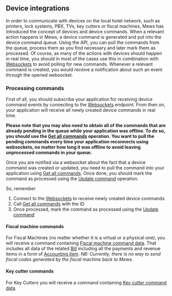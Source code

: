 ## Device integrations

In order to communicate with devices on the local hotel network, such as printers, lock systems, PBX, TVs, key cutters or fiscal machines, Mews has introduced the concept of devices and device commands. When a relevant action happens in Mews, a device command is generated and put into the device command queue. Using the API, you can pull the commands from the queue, process them as you find necessary and later mark them as processed. Of course, as many of the actions with devices should happen in real time, you should in most of the cases use this in combination with [Websockets](../websockets.md) to avoid polling for new commands. Whenever a relevant command is created, you would receive a notification about such an event through the opened websocket.

### Processing commands

First of all, you should subscribe your application for receiving device command events by connecting to the [Websockets](../websockets.md) endpoint. From then on, your application will receive all newly created device commands in real time. 

**Please note that you may also need to obtain all of the commands that are already pending in the queue while your application was offline. To do so, you should use the [Get all commands](../operations/integrations.md#get-all-commands) operation. You want to pull the pending commands every time your application reconnects using websockets, no matter how long it was offline to avoid leaving unprocessed commands in your queue.**

Once you are notified via a websocket about the fact that a device command was created or updated, you need to pull the command into your application using [Get all commands](../operations/integrations.md#get-all-commands). Once done, you should mark the command as processed using the [Update command](../operations/integrations.md#update-command) operation.

So, remember
1. Connect to the [Websockets](../websockets.md) to receive newly created device commands
2. Call [Get all commands](../operations/integrations.md#get-all-commands) with the ID
3. Once processed, mark the command as processed using the [Update command](../operations/integrations.md#update-command)


#### Fiscal machine commands

For Fiscal Machines \(no matter whether it is a virtual or a physical one\), you will receive a command containing [Fiscal machine command data](../operations/integrations.md#fiscal-machine-command-data). That includes all data of the related [Bill](../operations/finance.md#bill) including all the payments and revenue items in a form of [Accounting item](../operations/finance.md#accounting-item). 
*NB: Currently, there is no way to send fiscal codes generated by the fiscal machine back to Mews.*

#### Key cutter commands

For Key Cutters you will receive a command containing [Key cutter command data](../operations/integrations.md#key-cutter-command-data).
